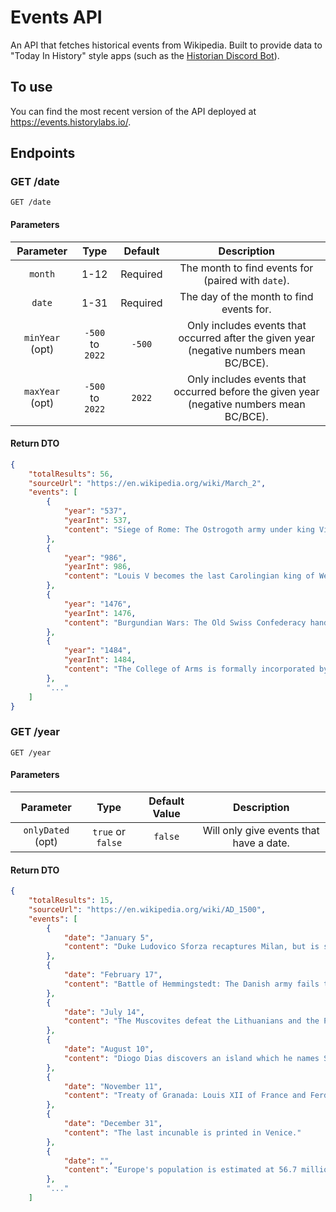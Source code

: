 # Events API

An API that fetches historical events from Wikipedia. Built to provide data to "Today In History" style apps (such as the [Historian Discord Bot](https://github.com/HistoryLabs/historian-bot)).

## To use

You can find the most recent version of the API deployed at https://events.historylabs.io/.

## Endpoints

### GET /date

```http
GET /date
```

#### Parameters

|    Parameter    |       Type       |  Default |                                        Description                                       |
|:---------------:|:----------------:|:--------:|:----------------------------------------------------------------------------------------:|
|     `month`     |       1-12       | Required |                    The month to find events for (paired with `date`).                    |
|      `date`     |       1-31       | Required |                         The day of the month to find events for.                         |
| `minYear` (opt) | `-500` to `2022` |  `-500`  |  Only includes events that occurred after the given year (negative numbers mean BC/BCE). |
| `maxYear` (opt) | `-500` to `2022` |  `2022`  | Only includes events that occurred before the given year (negative numbers mean BC/BCE). |

#### Return DTO

```json
{
    "totalResults": 56,
    "sourceUrl": "https://en.wikipedia.org/wiki/March_2",
    "events": [
        {
            "year": "537",
            "yearInt": 537,
            "content": "Siege of Rome: The Ostrogoth army under king Vitiges begins the siege of the capital. Belisarius conducts a delaying action outside the Flaminian Gate; he and a detachment of his bucellarii are almost cut off."
        },
        {
            "year": "986",
            "yearInt": 986,
            "content": "Louis V becomes the last Carolingian king of West Francia after the death of his father, Lothaire."
        },
        {
            "year": "1476",
            "yearInt": 1476,
            "content": "Burgundian Wars: The Old Swiss Confederacy hands Charles the Bold, Duke of Burgundy, a major defeat in the Battle of Grandson in Canton of Neuch\âtel."
        },
        {
            "year": "1484",
            "yearInt": 1484,
            "content": "The College of Arms is formally incorporated by Royal Charter signed by King Richard III of England."
        },
        "..."
    ]
}
```

### GET /year

```http
GET /year
```

#### Parameters

|     Parameter    |        Type       | Default Value |               Description               |
|:----------------:|:-----------------:|:-------------:|:---------------------------------------:|
| `onlyDated` (opt) | `true` or `false` |    `false`    | Will only give events that have a date. |

#### Return DTO

```json
{
    "totalResults": 15,
    "sourceUrl": "https://en.wikipedia.org/wiki/AD_1500",
    "events": [
        {
            "date": "January 5",
            "content": "Duke Ludovico Sforza recaptures Milan, but is soon driven out again by the French."
        },
        {
            "date": "February 17",
            "content": "Battle of Hemmingstedt: The Danish army fails to conquer the peasants' republic of Dithmarschen."
        },
        {
            "date": "July 14",
            "content": "The Muscovites defeat the Lithuanians and the Poles in the Battle of Vedrosha."
        },
        {
            "date": "August 10",
            "content": "Diogo Dias discovers an island which he names St Lawrence (after the saint's day on which it was first sighted), later to be known as Madagascar."
        },
        {
            "date": "November 11",
            "content": "Treaty of Granada: Louis XII of France and Ferdinand II of Aragon agree to divide the Kingdom of Naples between them."
        },
        {
            "date": "December 31",
            "content": "The last incunable is printed in Venice."
        },
        {
            "date": "",
            "content": "Europe's population is estimated at 56.7 million people (Spielvogel)."
        },
        "..."
    ]
